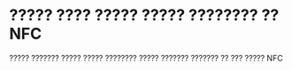 # ????? ???? ????? ????? ???????? ?? NFC 
 
????? ??????? ????? ????? ???????? ????? ??????? ??????? ?? ??? ????? NFC 
